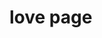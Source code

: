 <?
title: lovepage
author: 王五
labels: love,树莓派标签
time: 2021-03-08 15:06:40
brief: 简述内容请不要换行lovepage
?>

#  love page


